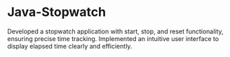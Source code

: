 # Java-Stopwatch
Developed a stopwatch application with start, stop, and reset functionality, ensuring precise time tracking. Implemented an intuitive user interface to display elapsed time clearly and efficiently.
